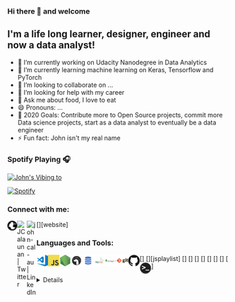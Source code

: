 ### Hi there 👋 and welcome
## I'm a life long learner, designer, engineer and now a data analyst!


- 🔭 I’m currently working on Udacity Nanodegree in Data Analytics
- 🌱 I’m currently learning machine learning on Keras, Tensorflow and PyTorch
- 👯 I’m looking to collaborate on ...
- 🤔 I’m looking for help with my career
- 💬 Ask me about food, I love to eat
- 😄 Pronouns: ...
- 🥅 2020 Goals: Contribute more to Open Source projects, commit more Data science projects, start as a data analyst to eventually be a data engineer
- ⚡ Fun fact: John isn't my real name

### Spotify Playing 🎧
[<img src="https://novatorem.jcalaunan.vercel.app/api/spotify-playing" alt="John's Vibing to" width="350" />](https://open.spotify.com/user/1244277647)

[![Spotify](https://jcalaunan.vercel.app/api/spotify)](https://open.spotify.com/user/1244277647)

### Connect with me:

[<img align="left" alt="JCalaunan" width="22px" src="https://raw.githubusercontent.com/iconic/open-iconic/master/svg/globe.svg" />][website]
[<img align="left" alt="JCalaunan | Twitter" width="22px" src="https://cdn.jsdelivr.net/npm/simple-icons@v3/icons/twitter.svg" />][twitter]
[<img align="left" alt="john-cal-au | LinkedIn" width="22px" src="https://cdn.jsdelivr.net/npm/simple-icons@v3/icons/linkedin.svg" />][linkedin]


### Languages and Tools:

[<img align="left" alt="Visual Studio Code" width="26px" src="https://raw.githubusercontent.com/github/explore/80688e429a7d4ef2fca1e82350fe8e3517d3494d/topics/visual-studio-code/visual-studio-code.png" />]
[<img align="left" alt="JavaScript" width="26px" src="https://raw.githubusercontent.com/github/explore/80688e429a7d4ef2fca1e82350fe8e3517d3494d/topics/javascript/javascript.png" />][jsplaylist]
[<img align="left" alt="Node.js" width="26px" src="https://raw.githubusercontent.com/github/explore/80688e429a7d4ef2fca1e82350fe8e3517d3494d/topics/nodejs/nodejs.png" />]
[<img align="left" alt="Deno" width="26px" src="https://raw.githubusercontent.com/github/explore/361e2821e2dea67711cde99c9c40ed357061cf27/topics/deno/deno.png" />]
[<img align="left" alt="SQL" width="26px" src="https://raw.githubusercontent.com/github/explore/80688e429a7d4ef2fca1e82350fe8e3517d3494d/topics/sql/sql.png" />]
[<img align="left" alt="MySQL" width="26px" src="https://raw.githubusercontent.com/github/explore/80688e429a7d4ef2fca1e82350fe8e3517d3494d/topics/mysql/mysql.png" />]
[<img align="left" alt="MongoDB" width="26px" src="https://raw.githubusercontent.com/github/explore/80688e429a7d4ef2fca1e82350fe8e3517d3494d/topics/mongodb/mongodb.png" />]
[<img align="left" alt="Git" width="26px" src="https://raw.githubusercontent.com/github/explore/80688e429a7d4ef2fca1e82350fe8e3517d3494d/topics/git/git.png" />]
[<img align="left" alt="GitHub" width="26px" src="https://raw.githubusercontent.com/github/explore/78df643247d429f6cc873026c0622819ad797942/topics/github/github.png" />]
[<img align="left" alt="Terminal" width="26px" src="https://raw.githubusercontent.com/github/explore/80688e429a7d4ef2fca1e82350fe8e3517d3494d/topics/terminal/terminal.png" />]

<details>
[![John's github stats](https://github-readme-stats.jcalaunan.vercel.app/api?username=jcalaunan)](https://github.com/jcalaunan/github-readme-stats)
</details>

[twitter]: https://twitter.com/JCalaunan
[linkedin]: https://linkedin.com/in/john-cal-au/